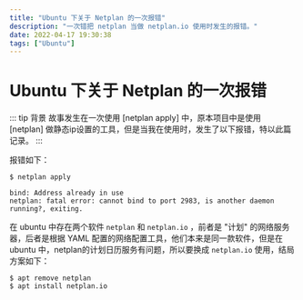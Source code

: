 ```yaml
---
title: "Ubuntu 下关于 Netplan 的一次报错"
description: "一次错把 netplan 当做 netplan.io 使用时发生的报错。"
date: 2022-04-17 19:30:38
tags: ["Ubuntu"]
---
```


# Ubuntu 下关于 Netplan 的一次报错

::: tip 背景
故事发生在一次使用 [netplan apply] 中，原本项目中是使用 [netplan] 做静态ip设置的工具，但是当我在使用时，发生了以下报错，特以此篇记录。
:::

报错如下：

```shell
$ netplan apply

bind: Address already in use
netplan: fatal error: cannot bind to port 2983, is another daemon running?, exiting.
```

在 ubuntu 中存在两个软件 `netplan` 和 `netplan.io` ，前者是 "计划" 的网络服务器，后者是根据 YAML 配置的网络配置工具，他们本来是同一款软件，但是在 ubuntu 中，netplan的计划日历服务有问题，所以要换成 `netplan.io` 使用，结局方案如下：

```shell
$ apt remove netplan
$ apt install netplan.io
```